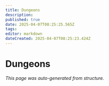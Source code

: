 ```yaml
---
title: Dungeons
description: 
published: true
date: 2025-04-07T08:25:25.565Z
tags: 
editor: markdown
dateCreated: 2025-04-07T08:25:23.424Z
---
```


# Dungeons

*This page was auto-generated from structure.*